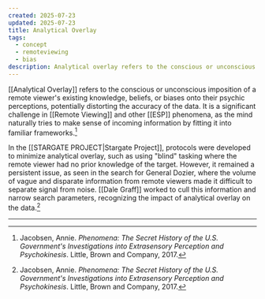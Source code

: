 ```yaml
---
created: 2025-07-23
updated: 2025-07-23
title: Analytical Overlay
tags:
  - concept
  - remoteviewing
  - bias
description: Analytical overlay refers to the conscious or unconscious imposition of a remote viewer's existing knowledge, beliefs, or biases onto their psychic perceptions, potentially distorting the accuracy of the data.
---
```


[[Analytical Overlay]] refers to the conscious or unconscious imposition of a remote viewer's existing knowledge, beliefs, or biases onto their psychic perceptions, potentially distorting the accuracy of the data. It is a significant challenge in [[Remote Viewing]] and other [[ESP]] phenomena, as the mind naturally tries to make sense of incoming information by fitting it into familiar frameworks.[^1]

In the [[STARGATE PROJECT|Stargate Project]], protocols were developed to minimize analytical overlay, such as using "blind" tasking where the remote viewer had no prior knowledge of the target. However, it remained a persistent issue, as seen in the search for General Dozier, where the volume of vague and disparate information from remote viewers made it difficult to separate signal from noise. [[Dale Graff]] worked to cull this information and narrow search parameters, recognizing the impact of analytical overlay on the data.[^1]

---

[^1]: Jacobsen, Annie. *Phenomena: The Secret History of the U.S. Government's Investigations into Extrasensory Perception and Psychokinesis*. Little, Brown and Company, 2017.
